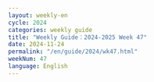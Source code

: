 ```yaml
---
layout: weekly-en
cycle: 2024
categories: weekly guide
title: "Weekly Guide：2024-2025 Week 47"
date: 2024-11-24
permalink: "/en/guide/2024/wk47.html"
weekNum: 47
language: English
---
```

